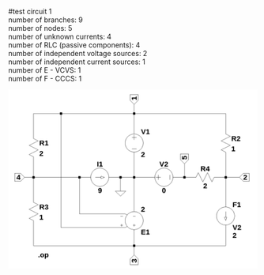 #test circuit 1  
number of branches: 9  
number of nodes: 5  
number of unknown currents: 4  
number of RLC (passive components): 4  
number of independent voltage sources: 2  
number of independent current sources: 1  
number of E - VCVS: 1  
number of F - CCCS: 1  

<img src="test_1.png" width="700"> 

